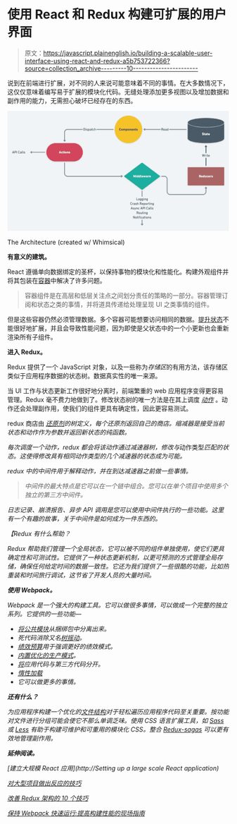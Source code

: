 # 使用 React 和 Redux 构建可扩展的用户界面

> 原文：<https://javascript.plainenglish.io/building-a-scalable-user-interface-using-react-and-redux-a5b753722366?source=collection_archive---------10----------------------->

说到在前端进行扩展，对不同的人来说可能意味着不同的事情。在大多数情况下，这仅仅意味着编写易于扩展的模块化代码。无缝处理添加更多视图以及增加数据和副作用的能力，无需担心破坏已经存在的东西。

![](img/f9e7f48af9acb6abb5b890d283371089.png)

The Architecture (created w/ Whimsical)

**有意义的建筑。**

React 遵循单向数据绑定的圣杯，以保持事物的模块化和性能化。构建外观组件并将其包装在[容器](https://reactjs.org/docs/higher-order-components)中解决了许多问题。

> 容器组件是在高层和低层关注点之间划分责任的策略的一部分。容器管理订阅和状态之类的事情，并将道具传递给处理呈现 UI 之类事情的组件。

但是这些容器仍然必须管理数据。多个容器可能想要访问相同的数据。[提升状态](https://reactjs.org/docs/lifting-state-up.html)不能很好地扩展，并且会导致性能问题，因为即使是父状态中的一个小更新也会重新渲染所有子组件。

**进入 Redux。**

Redux 提供了一个 JavaScript 对象，以及一些称为*存储区*的有用方法，该存储区类似于应用程序数据的状态树。数据真实性的唯一来源。

当 UI 工作与状态更新工作很好地分离时，前端繁重的 web 应用程序变得更容易管理。Redux 毫不费力地做到了。修改状态树的唯一方法是在其上调度 [*动作*](https://redux.js.org/glossary#action) 。动作还会处理副作用，使我们的组件更具有确定性，因此更容易测试。

redux 商店由 [*还原剂*](https://redux.js.org/glossary#reducer)*的树定义，每个还原剂返回自己的商店。缩减器是接受当前状态和动作作为参数并返回新状态的纯函数。*

*每次调度一个动作，redux 都会将该动作通过减速器树，修改与*动作类型*匹配的状态。这使得修改具有相同动作类型的几个减速器的状态成为可能。*

*redux 中的中间件用于解释动作，并在到达减速器之前做一些事情。*

> *中间件的最大特点是它可以在一个链中组合。您可以在单个项目中使用多个独立的第三方中间件。*

*日志记录、崩溃报告、异步 API 调用是您可以使用中间件执行的一些功能。这里有一个有趣的故事，关于中间件是如何成为一件东西的。*

*【Redux 有什么帮助？*

*Redux 帮助我们管理一个全局状态，它可以被不同的组件单独使用，使它们更具确定性和可测试性。它提供了一种状态更新机制，以更可预测的方式管理全局存储，确保任何给定时间的数据一致性。它还为我们提供了一些很酷的功能，比如热重装和时间旅行调试，这节省了开发人员的大量时间。*

***使用 Webpack。***

*Webpack 是一个强大的构建工具。它可以做很多事情，可以做成一个完整的独立系列。它提供的一些功能—*

*   *[将公共模块](https://webpack.js.org/plugins/commons-chunk-plugin/#root)从捆绑包中分离出来。*
*   *死代码消除又名[树摇动](https://webpack.js.org/guides/tree-shaking/)。*
*   *[绩效预算](https://webpack.js.org/configuration/performance)用于强调更好的绩效模式。*
*   *[内置优化的生产模式](https://webpack.js.org/configuration/mode/#mode-production)。*
*   *[将](https://webpack.js.org/concepts/entry-points/#separate-app-and-vendor-entries)应用代码与第三方代码分开。*
*   *[惰性加载](https://webpack.js.org/guides/lazy-loading/#root)*
*   *它可以做更多的事情。*

***还有什么？***

*为应用程序构建一个优化的[文件结构](https://reactjs.org/docs/faq-structure.html)对于轻松遍历应用程序代码至关重要。按功能对文件进行分组可能会使它不那么单调乏味。使用 CSS 语言扩展工具，如 [*Sass*](https://sass-lang.com/) 或 [*Less*](http://lesscss.org/) 有助于构建可维护和可重用的模块化 CSS。整合 [Redux-sagas](https://github.com/redux-saga/redux-saga) 可以更有效地管理副作用。*

***延伸阅读。***

*[建立大规模 React 应用](http://Setting up a large scale React application)*

*[对大型项目做出反应的技巧](https://hackernoon.com/tips-on-react-for-large-scale-projects-3f9ece85983d)*

*[改善 Redux 架构的 10 个技巧](https://medium.com/javascript-scene/10-tips-for-better-redux-architecture-69250425af44)*

*[保持 Webpack 快速运行:提高构建性能的现场指南](https://slack.engineering/keep-webpack-fast-a-field-guide-for-better-build-performance/)*